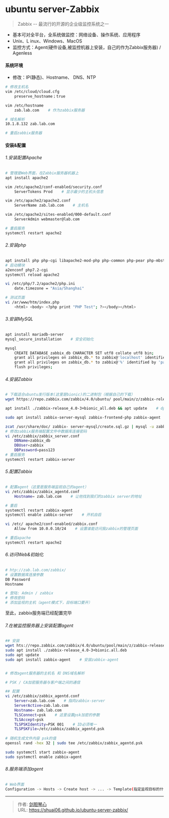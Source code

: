 # ubuntu server-Zabbix




>Zabbix -- 最流行的开源的企业级监控系统之一

- 基本可对全平台，全系统做监控：网络设备、操作系统、应用程序
- Unix、L inux、Windows、MacOS
- 监控方式：Agent(硬件设备,被监控机器上安装，自己的作为Zabbix服务器) / Agenless

#### 系统环境

- 修改：IP(静态)、Hostname、 DNS、NTP
```bash
# 修改主机名
vim /etc/cloud/cloud.cfg
    preserve_hostname；true

vim /etc/hostname
    zab.lab.com    # 作为zabbix服务器

# 域名解析
10.1.8.132 zab.lab.com

# 重启zabbix服务器

```

#### 安装&配置
###### 1.安装配置Apache

```bash
# 管理是Web界面，在Zabbix服务器机器上
apt install apache2

vim /etc/apache2/conf-enabled/security.conf
    ServerTokens Prod    # 显示最少的主机头信息

vim /etc/apache2/apache2.conf
    ServerName zab.lab.com    # 主机名

vim /etc/apache2/sites-enabled/000-default.conf
    ServerAdmin webmaster@lab.com

# 重启服务
systemctl restart apache2
```

###### 2.安装php

```bash
apt install php php-cgi libapache2-mod-php php-common php-pear php-mbstring
# 启动模块
a2enconf php7.2-cgi
systemctl reload apache2

vi /etc/php/7.2/apache2/php.ini
    date.timezone = "Asia/Shanghai"

# 测试页面   
vi /ar/www/htm/index.php
    <html> <body> <?php print "PHP Test"; ?></body></html>

```

###### 3.安装MySQL

```bash
apt install mariadb-server
mysql_secure_installation    # 安全初始化

mysql 
    CREATE DATABASE zabbix_db CHARACTER SET utf8 collate utf8 bin;
    grant all privileges on zabbix_db.* to zabbix@'localhost' identified by 'pass123';
    grant all privileges on zabbix_db.* to zabbix@'%' identified by 'pass123';
    flush privileges;

```

###### 4.安装Zabbix

```bash
# 下载适合ubuntu发行版本(这里是bionic)的二进制包（根据自己的下载）
wget https://repo.zabbix.com/zabbix/4.0/ubuntu/ pool/main/z/zabbix-release/zabbix-release_ 4.0-3+bionic_ all.deb

apt install ./zabbix-release_4.0-3+bionic_all.deb && apt update    # dpkg -i xx 也可；增加了一条zabbix官方源的文件

sudo apt install zabbix-server-mysql zabbix-frontend-php zabbix-agent    # 这里zabbix-agent安装是因为把zabbix-server自己也纳入监视范围

zcat /usr/share/doc/ zabbix- server-mysql/create.sql.gz | mysql -u zabbix -p zabbix_db    # zcat 可以查看压缩文件里面的内容；初始化表结构
# 修改zabbix服务端配置文件中数据库连接密码
vi /etc/zabbix/zabbix_server.conf
    DBName=zabbix_db
    DBUser=zabbix
    DBPassword=pass123
# 重启服务
systemctl restart zabbix-server
```

###### 5.配置Zabbix

```bash
# 配置agent（这里是服务端监视自己的agent）
vi /etc/zabbix/zabbix_agentd.conf
    Hostname= zab.lab.com    # 让他找到我们的zabbix server的地址

# 重启
systemctl restart zabbix-agent
systemctl enable zabbix-server    # 开机自启

vi /etc/ apache2/conf-enabled/zabbix.conf
    Allow from 10.0.0.10/24    # 设置谁能访问我zabbix的管理页面

# 重启apache
systemctl restart apache2

```

###### 6.访问Web&初始化

```bash
# htp://zab.lab.com/zabbix/
# 设置数据库连接参数
DB Password
Hostname

# 登陆: Admin / zabbix
# 修改密码
# 添加监视的主机（agent模式下，目标端口要开）

```
至此，zabbix服务端已经配置完毕



###### 7.在被监控服务器上安装配置agent

```bash
## 安装
wget hts://repo.zabbix.com/zabbix/4.0/ubuntu/pool/main/z/zabbix-release/zabbix-release.4.0-3+bionic.all.deb
sudo apt install ./zabbix-release_4.0-3+bionic.all.deb
sudo apt update
sudo apt install zabbix-agent    # 安装zabbix-agent


# 修改agent服务器的主机名 和 DNS域名解析

# PSK / CA加密服务器与客户端之间的通信

## 配置
vi /etc/zabbix/zabbix_agentd.conf
    Server=zab.lab.com    # 指向zabbix-server
    ServerActive=zab.lab.com
    Hostname= zab.lab.com
    TLSConnect=psk    # 这里设置psk加密的参数
    TLSAccept=psk
    TLSPSKIdentity=PSK 001    # ID必须唯一
    TLSPSKFile=/etc/zabbix/zabbix_agentd.psk
    
# 随机生成文件内容 psk的值
openssl rand -hex 32 | sudo tee /etc/zabbix/zabbix_agentd.psk

sudo systemctl start zabbix-agent
sudo systemctl enable zabbix-agent

```

###### 8.服务端添加agent

```bash
# Web界面
Configuration -> Hosts -> Create host -> ... -> Template(指定监视目标的什么服务) -> Security(都选择PSK, agent的id, psk的值)

```























---

> 作者: [剑胆琴心](http://geoer.cn)  
> URL: https://shuai06.github.io/ubuntu-server-zabbix/  

